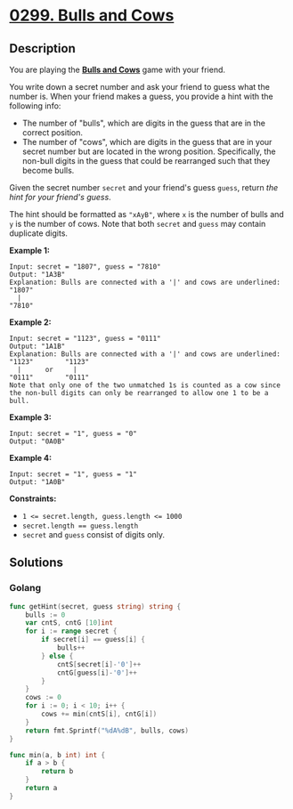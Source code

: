 # [0299. Bulls and Cows](https://leetcode-cn.com/problems/bulls-and-cows/)



## Description


You are playing the **[Bulls and Cows](https://en.wikipedia.org/wiki/Bulls_and_Cows)** game with your friend.

You write down a secret number and ask your friend to guess what the number is. When your friend makes a guess, you provide a hint with the following info:

- The number of "bulls", which are digits in the guess that are in the correct position.
- The number of "cows", which are digits in the guess that are in your secret number but are located in the wrong position. Specifically, the non-bull digits in the guess that could be rearranged such that they become bulls.

Given the secret number `secret` and your friend's guess `guess`, return *the hint for your friend's guess*.

The hint should be formatted as `"xAyB"`, where `x` is the number of bulls and `y` is the number of cows. Note that both `secret` and `guess` may contain duplicate digits.

 

**Example 1:**

```
Input: secret = "1807", guess = "7810"
Output: "1A3B"
Explanation: Bulls are connected with a '|' and cows are underlined:
"1807"
  |
"7810"
```

**Example 2:**

```
Input: secret = "1123", guess = "0111"
Output: "1A1B"
Explanation: Bulls are connected with a '|' and cows are underlined:
"1123"        "1123"
  |      or     |
"0111"        "0111"
Note that only one of the two unmatched 1s is counted as a cow since the non-bull digits can only be rearranged to allow one 1 to be a bull.
```

**Example 3:**

```
Input: secret = "1", guess = "0"
Output: "0A0B"
```

**Example 4:**

```
Input: secret = "1", guess = "1"
Output: "1A0B"
```

 

**Constraints:**

- `1 <= secret.length, guess.length <= 1000`
- `secret.length == guess.length`
- `secret` and `guess` consist of digits only.



## Solutions

### Golang

```go
func getHint(secret, guess string) string {
    bulls := 0
    var cntS, cntG [10]int
    for i := range secret {
        if secret[i] == guess[i] {
            bulls++
        } else {
            cntS[secret[i]-'0']++
            cntG[guess[i]-'0']++
        }
    }
    cows := 0
    for i := 0; i < 10; i++ {
        cows += min(cntS[i], cntG[i])
    }
    return fmt.Sprintf("%dA%dB", bulls, cows)
}

func min(a, b int) int {
    if a > b {
        return b
    }
    return a
}
```

